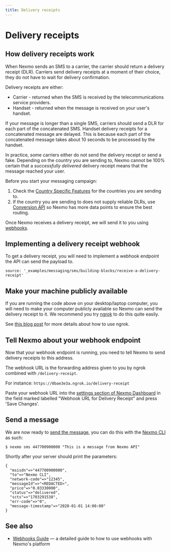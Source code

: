```yaml
---
title: Delivery receipts
---
```


# Delivery receipts

## How delivery receipts work

When Nexmo sends an SMS to a carrier, the carrier should return a delivery receipt (DLR). Carriers send delivery receipts at a moment of their choice, they do not have to wait for delivery confirmation.

Delivery receipts are either:

* Carrier - returned when the SMS is received by the telecommunications service providers.
* Handset - returned when the message is received on your user's handset.

If your message is longer than a single SMS, carriers should send a DLR for each part of the concatenated SMS. Handset delivery receipts for a concatenated message are delayed. This is because each part of the concatenated message takes about 10 seconds to be processed by the handset.

In practice, some carriers either do not send the delivery receipt or send a fake. Depending on the country you are sending to, Nexmo cannot be 100% certain that a *successfully delivered* delivery receipt means that the message reached your user.

Before you start your messaging campaign:

1. Check the [Country Specific Features](#country-specific-features) for the countries you are sending to.
2. If the country you are sending to does not supply reliable DLRs, use [Conversion API](/messaging/conversion-api/overview) so Nexmo has more data points to ensure the best routing.

Once Nexmo receives a delivery receipt, we will send it to you using [webhooks](/concepts/guides/webhooks).

## Implementing a delivery receipt webhook

To get a delivery receipt, you will need to implement a webhook endpoint the API can send the payload to.

```tabbed_content
source: '_examples/messaging/sms/building-blocks/receive-a-delivery-receipt'
```

## Make your machine publicly available

If you are running the code above on your desktop/laptop computer, you will need to make your computer publicly available so Nexmo can send the delivery receipt to it. We recommend you try [ngrok](https://ngrok.com) to do this quite easily.

See [this blog post](https://www.nexmo.com/blog/2017/07/04/local-development-nexmo-ngrok-tunnel-dr/) for more details about how to use ngrok.

## Tell Nexmo about your webhook endpoint

Now that your webhook endpoint is running, you need to tell Nexmo to send delivery receipts to this address.

The webhook URL is the forwarding address given to you by ngrok combined with `/delivery-receipt`.

For instance: `https://0bae3e3a.ngrok.io/delivery-receipt`

Paste your webhook URL into the [settings section of Nexmo Dashboard](https://dashboard.nexmo.com/settings)
in the field marked labelled "Webhook URL for Delivery Receipt" and press 'Save Changes'.

## Send a message

We are now ready to [send the message](/messaging/sms/building-blocks/send-an-sms), you can do this with the [Nexmo CLI](/tools) as such:

```
$ nexmo sms 447700900000 "This is a message from Nexmo API"
```

Shortly after your server should print the parameters:

```
{
  "msisdn"=>"447700900000",
  "to"=>"Nexmo CLI",
  "network-code"=>"12345",
  "messageId"=>"<REDACTED>",
  "price"=>"0.03330000",
  "status"=>"delivered",
  "scts"=>"1703291538",
  "err-code"=>"0",
  "message-timestamp"=>"2020-01-01 14:00:00"
}
```

## See also

* [Webhooks Guide](/concepts/guides/webhooks) — a detailed guide to how to use webhooks with Nexmo's platform
